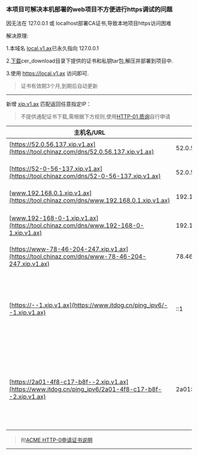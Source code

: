 ### 本项目可解决本机部署的web项目不方便进行https调试的问题

因无法在 127.0.0.1 或 localhost部署CA证书,导致本地项目https访问困难

解决原理:

  1.本域名 [local.v1.ax](https://tool.chinaz.com/dns/local.v1.ax)已永久指向 127.0.0.1 
  
  2.[下载](https://v1.ax/local)cer_download目录下提供的证书和私钥tar包,解压并部署到项目中.
  
  3.使用 https://local.v1.ax 访问即可.

  > 证书有效期3个月,到期后自动更新

-----------------------------------
新增 [xip.v1.ax]() 匹配返回任意指定IP：

> 不提供通配证书下载,需根据下方规则,使用[HTTP-01 质询](https://letsencrypt.org/docs/challenge-types/#http-01-challenge)自行申请

|主机名/URL|IP地址|说明|
|---|---|---|
|[https://52.0.56.137.xip.v1.ax](https://tool.chinaz.com/dns/52.0.56.137.xip.v1.ax)	|52.0.56.137	|点分隔符|
|[https://52-0-56-137.xip.v1.ax](https://tool.chinaz.com/dns/52-0-56-137.xip.v1.ax)	|52.0.56.137	|破折号分隔符|
|[www.192.168.0.1.xip.v1.ax](https://tool.chinaz.com/dns/www.192.168.0.1.xip.v1.ax)	|192.168.0.1	|子域名|
|[www.192-168-0-1.xip.v1.ax](https://tool.chinaz.com/dns/www.192-168-0-1.xip.v1.ax)	|192.168.0.1	|子域名 + 破折号|
|[https://www-78-46-204-247.xip.v1.ax](https://tool.chinaz.com/dns/www-78-46-204-247.xip.v1.ax)	|78.46.204.247	|dash 前缀|
|[https://--1.xip.v1.ax](https://www.itdog.cn/ping_ipv6/--1.xip.v1.ax)	|::1	|IPv6 — 始终使用破折号，不要使用点|
|[https://2a01-4f8-c17-b8f--2.xip.v1.ax](https://www.itdog.cn/ping_ipv6/2a01-4f8-c17-b8f--2.xip.v1.ax)	|2a01:4f8:c17:b8f::2	|IPv6 — 始终使用破折号，不要使用点|

> 附[ACME HTTP-0申请证书说明](https://github.com/acmesh-official/acme.sh/wiki/%E8%AF%B4%E6%98%8E#1-http-%E6%96%B9%E5%BC%8F%E9%9C%80%E8%A6%81%E5%9C%A8%E4%BD%A0%E7%9A%84%E7%BD%91%E7%AB%99%E6%A0%B9%E7%9B%AE%E5%BD%95%E4%B8%8B%E6%94%BE%E7%BD%AE%E4%B8%80%E4%B8%AA%E6%96%87%E4%BB%B6-%E6%9D%A5%E9%AA%8C%E8%AF%81%E4%BD%A0%E7%9A%84%E5%9F%9F%E5%90%8D%E6%89%80%E6%9C%89%E6%9D%83%E5%AE%8C%E6%88%90%E9%AA%8C%E8%AF%81-%E7%84%B6%E5%90%8E%E5%B0%B1%E5%8F%AF%E4%BB%A5%E7%94%9F%E6%88%90%E8%AF%81%E4%B9%A6%E4%BA%86)
------------------------------------------------------
